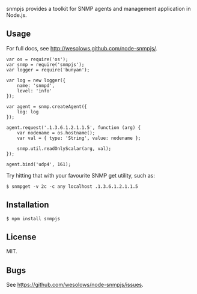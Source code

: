 snmpjs provides a toolkit for SNMP agents and management application in Node.js.

## Usage

For full docs, see <http://wesolows.github.com/node-snmpjs/>.

	var os = require('os');
	var snmp = require('snmpjs');
	var logger = require('bunyan');

	var log = new logger({
		name: 'snmpd',
		level: 'info'
	});

	var agent = snmp.createAgent({
		log: log
	});

	agent.request('.1.3.6.1.2.1.1.5', function (arg) {
		var nodename = os.hostname();
		var val = { type: 'String', value: nodename };

		snmp.util.readOnlyScalar(arg, val);
	});

	agent.bind('udp4', 161);

Try hitting that with your favourite SNMP get utility, such as:

	$ snmpget -v 2c -c any localhost .1.3.6.1.2.1.1.5

## Installation

	$ npm install snmpjs

## License

MIT.

## Bugs

See <https://github.com/wesolows/node-snmpjs/issues>.
